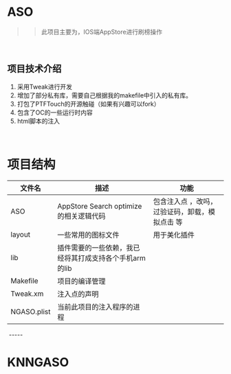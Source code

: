 # ASO

>>此项目主要为，IOS端AppStore进行刷榜操作


   
## 项目技术介绍

1. 采用Tweak进行开发
2. 增加了部分私有库，需要自己根据我的makefile中引入的私有库。
3. 打包了PTFTouch的开源触碰（如果有兴趣可以fork）
4. 包含了OC的一些运行时内容
5. html脚本的注入


 
  
  
# 项目结构

|文件名|描述|功能|
|---|-----|------|
|ASO|AppStore Search optimize 的相关逻辑代码|包含注入点 ，改吗，过验证码，卸载，模拟点击 等|
|layout|一些常用的图标文件|用于美化插件|
|lib|插件需要的一些依赖，我已经将其打成支持各个手机arm的lib||
|Makefile|项目的编译管理||
|Tweak.xm|注入点的声明||
|NGASO.plist|当前此项目的注入程序的进程||

  -----
  
  
 
# KNNGASO
